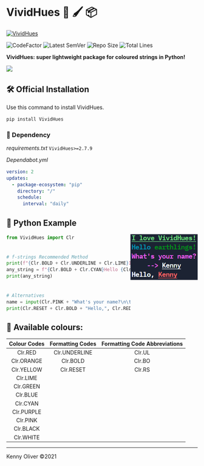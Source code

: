 # VividHues :rainbow: :paintbrush: :package:

[![VividHues](https://github.com/KennyOliver/VividHues/actions/workflows/publish_to_test_pypi.yml/badge.svg)](https://github.com/KennyOliver/VividHues/actions/workflows/publish_to_test_pypi.yml)

![CodeFactor](https://www.codefactor.io/repository/github/KennyOliver/vividHues/badge?style=for-the-badge)
![Latest SemVer](https://img.shields.io/github/v/tag/KennyOliver/vividHues?label=version&sort=semver&style=for-the-badge)
![Repo Size](https://img.shields.io/github/repo-size/KennyOliver/vividHues?style=for-the-badge)
![Total Lines](https://img.shields.io/tokei/lines/github/KennyOliver/vividHues?style=for-the-badge)

<!-- [![repl](https://repl.it/badge/github/KennyOliver/vividHues)](https://repl.it/@KennyOliver/vividHues) -->

**VividHues: super lightweight package for coloured strings in Python!**

<a href="https://pypi.org/project/VividHues/"><img src="https://img.shields.io/badge/PyPi-3775A9?style=for-the-badge&logo=pypi&logoColor=white" /></a>

## :hammer_and_wrench: Official Installation
Use this command to install VividHues.
```bash
pip install VividHues
```

### :bricks: Dependency
_requirements.txt_
```VividHues>=2.7.9```

_Dependabot.yml_
```yaml
version: 2
updates:
  - package-ecosystem: "pip"
    directory: "/"
    schedule:
      interval: "daily"
```


## :toolbox: Python Example

<img src="vividhues-demo.jpg" align="right" />

```python
from VividHues import Clr


# f-strings Recommended Method
print(f"{Clr.BOLD + Clr.UNDERLINE + Clr.LIME}I love VividHues!{Clr.RESET}")
any_string = f"{Clr.BOLD + Clr.CYAN}Hello {Clr.GREEN}earthlings!{Clr.RESET}"
print(any_string)


# Alternatives
name = input(Clr.PINK + "What's your name?\n\t--> " + Clr.RESET + Clr.UNDERLINE)
print(Clr.RESET + Clr.BOLD + "Hello,", Clr.RED + Clr.UNDERLINE + name)
```

## :rainbow: Available colours:

| Colour Codes | Formatting Codes | Formatting Code Abbreviations |
| :----------: | :--------------: | :---------------------------: |
| Clr.RED      | Clr.UNDERLINE    | Clr.UL |
| Clr.ORANGE   | Clr.BOLD         | Clr.BO |
| Clr.YELLOW   | Clr.RESET        | Clr.RS |
| Clr.LIME     |                  |
| Clr.GREEN    |                  |
| Clr.BLUE     |                  |
| Clr.CYAN     |                  |
| Clr.PURPLE   |                  |
| Clr.PINK     |                  |
| Clr.BLACK    |                  |
| Clr.WHITE    |                  |

---
Kenny Oliver ©2021
